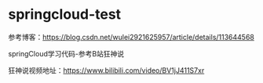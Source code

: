 # springcloud-test
参考博客：https://blog.csdn.net/wulei2921625957/article/details/113644568

springCloud学习代码-参考B站狂神说

狂神说视频地址：https://www.bilibili.com/video/BV1jJ411S7xr
